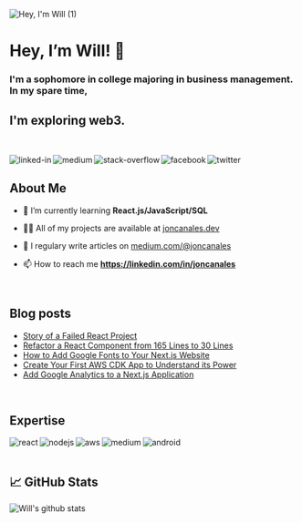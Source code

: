 <p align="center">

![Hey, I'm Will (1)](https://user-images.githubusercontent.com/95723185/164299368-9a2997fa-2946-4dfe-94a9-740b0b2af378.png)
<h1 align="left">Hey, I’m Will! 👋 </h1>
<h3 align="left">I'm a sophomore in college majoring in business management. In my spare time,</h3><h2>I'm exploring web3.</h2>
<br>

[<img align="left" alt="linked-in" src="https://img.shields.io/badge/linkedin-%230077B5.svg?&style=for-the-badge&logo=linkedin&logoColor=white" />](https://www.linkedin.com/in/mohammad-faisal-2665b5134)
[<img align="left" alt="medium" src="https://img.shields.io/badge/medium-%2312100E.svg?&style=for-the-badge&logo=medium&logoColor=white" />](https://56faisal.medium.com/)
[<img align="left" alt="stack-overflow" src="https://img.shields.io/badge/stack%20overflow-FE7A16?logo=stack-overflow&logoColor=white&style=for-the-badge" />](https://stackoverflow.com/users/5379437/mohammad-faisal)
[<img align="left" alt="facebook" src="https://img.shields.io/badge/facebook-%231877F2.svg?&style=for-the-badge&logo=facebook&logoColor=white" />](https://www.facebook.com/56faisal/)
[<img align="left" alt="twitter" src="https://img.shields.io/badge/twitter-%231DA1F2.svg?&style=for-the-badge&logo=twitter&logoColor=white" />](https://twitter.com/Faiiiisaaaal)


<br>

## About Me

<p align="left">  </p>

- 🌱 I’m currently learning **React.js/JavaScript/SQL**

- 👨‍💻 All of my projects are available at [joncanales.dev](joncanales.dev)

- 📝 I regulary write articles on [medium.com/@joncanales](medium.com/@joncanales)

- 📫 How to reach me **https://linkedin.com/in/joncanales**

<br>

## Blog posts
<!-- BLOG-POST-LIST:START -->
- [Story of a Failed React Project](https://javascript.plainenglish.io/story-of-a-failed-react-project-f32177479bdf?source=rss-fe04a352a811------2)
- [Refactor a React Component from 165 Lines to 30 Lines](https://javascript.plainenglish.io/refactor-a-react-component-from-165-lines-to-30-lines-1689b15ebfe0?source=rss-fe04a352a811------2)
- [How to Add Google Fonts to Your Next.js Website](https://enlear.academy/how-to-add-google-fonts-to-your-next-js-website-e62272a0ff57?source=rss-fe04a352a811------2)
- [Create Your First AWS CDK App to Understand its Power](https://medium.com/geekculture/create-your-first-aws-cdk-app-to-understand-its-power-ba2f0501cfdc?source=rss-fe04a352a811------2)
- [Add Google Analytics to a Next.js Application](https://enlear.academy/add-google-analytics-to-a-next-js-application-5525892844db?source=rss-fe04a352a811------2)

<br>

## Expertise
<img align="left" alt="react" src="https://img.shields.io/badge/react%20-%2320232a.svg?&style=for-the-badge&logo=react&logoColor=%2361DAFB" />
<img align="left" alt="nodejs" src="https://img.shields.io/badge/node.js%20-%2343853D.svg?&style=for-the-badge&logo=node.js&logoColor=white" />
<img align="left" alt="aws" src="https://img.shields.io/badge/Amazon%20AWS-%23232F3E?logo=amazon-aws&logoColor=white&style=for-the-badge" />
<img align="left" alt="medium" src="https://img.shields.io/badge/postgres-%23316192.svg?&style=for-the-badge&logo=postgresql&logoColor=white" />
<img align="left" alt="android" src="https://img.shields.io/badge/Android-3DDC84?logo=android&logoColor=white&style=for-the-badge" />
<br>
<br>

## 📈 GitHub Stats 

![Will's github stats](https://github-readme-stats.vercel.app/api?username=wdphan&theme=jolly&show_icons=true&count_private=true&hide_border=true)

